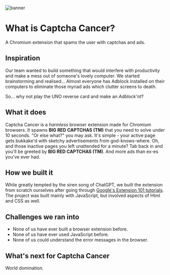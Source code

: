 ![banner](https://raw.githubusercontent.com/Leo-Phyo-Hein/Captcha-Cancer-Extension/main/images/banner.png)

# What is Captcha Cancer?
A Chromium extension that spams the user with captchas and ads.

## Inspiration
Our team wanted to build something that would interfere with productivity and make a mess out of someone's lovely computer. We started brainstorming and realised... Almost everyone has Adblock installed on their computers to eliminate those myriad ads which clutter screens to death.

So... why not play the UNO reverse card and make an _Adblock'nt_?

## What it does
Captcha Cancer is a _harmless_ browser extension made for Chromium browsers. It spawns **BIG RED CAPTCHAS (TM)** that you need to solve under 10 seconds. "Or else what?" you may ask. It's simple - your active page gets bukkake'd with sketchy advertisements from god-knows-where. Oh, and those inactive pages you left unattended for a minute? Tab back in and you'll be greeted by **BIG RED CAPTCHAS (TM)**. And more ads than ex-es you've ever had.

## How we built it
While greatly tempted by the siren song of ChatGPT, we built the extension from scratch ourselves after  going through [Google's Extension 101  tutorials](https://developer.chrome.com/docs/extensions/mv3/getstarted/extensions-101/). The project was built mainly with JavaScript, but involved aspects of Html and CSS as well.

## Challenges we ran into
- None of us have ever built a browser extension before.
- None of us have ever used JavaScript before.
- None of us could understand the error messages in the browser.

## What's next for Captcha Cancer
World domination.
